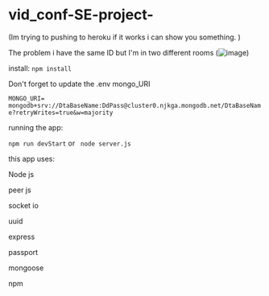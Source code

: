 # vid_conf-SE-project-
(Im trying to pushing to heroku if it works i can show you something. )

The problem i have the same ID but I'm in two different rooms 
(![image](https://user-images.githubusercontent.com/63297594/116935591-38d89f00-ac6f-11eb-8cf2-a31db989257d.png))


install: 
`npm install` 

Don't forget to update the .env  mongo_URI 

`MONGO_URI= mongodb+srv://DtaBaseName:DdPass@cluster0.njkga.mongodb.net/DtaBaseName?retryWrites=true&w=majority` 

running the app:

`npm run devStart` or ` node server.js`

this app uses:

Node js 

peer js

socket io

uuid 

express 

passport

mongoose 

npm 

